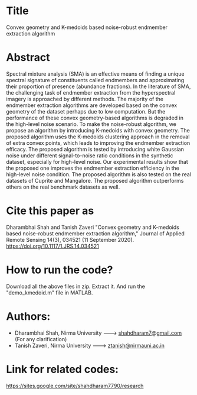 # Title
Convex geometry and K-medoids based noise-robust endmember extraction algorithm

# Abstract
Spectral mixture analysis (SMA) is an effective means of finding a unique spectral signature of constituents called endmembers and approximating their proportion of presence (abundance fractions). In the literature of SMA, the challenging task of endmember extraction from the hyperspectral imagery is approached by different methods. The majority of the endmember extraction algorithms are developed based on the convex geometry of the dataset perhaps due to low computation. But the performance of these convex geometry-based algorithms is degraded in the high-level noise scenario. To make the noise-robust algorithm, we propose an algorithm by introducing K-medoids with convex geometry. The proposed algorithm uses the K-medoids clustering approach in the removal of extra convex points, which leads to improving the endmember extraction efficacy. The proposed algorithm is tested by introducing white Gaussian noise under different signal-to-noise ratio conditions in the synthetic dataset, especially for high-level noise. Our experimental results show that the proposed one improves the endmember extraction efficiency in the high-level noise condition. The proposed algorithm is also tested on the real datasets of Cuprite and Mangalore. The proposed algorithm outperforms others on the real benchmark datasets as well.

# Cite this paper as
Dharambhai Shah and Tanish Zaveri "Convex geometry and K-medoids based noise-robust endmember extraction algorithm," Journal of Applied Remote Sensing 14(3), 034521 (11 September 2020). https://doi.org/10.1117/1.JRS.14.034521

# How to run the code?
Download all the above files in zip. Extract it. And run the "demo_kmedoid.m" file in MATLAB. 

# Authors:
- Dharambhai Shah, Nirma University ---> shahdharam7@gmail.com (For any clarification)
- Tanish Zaveri, Nirma University ---> ztanish@nirmauni.ac.in
 
# Link for related codes:
https://sites.google.com/site/shahdharam7790/research  
